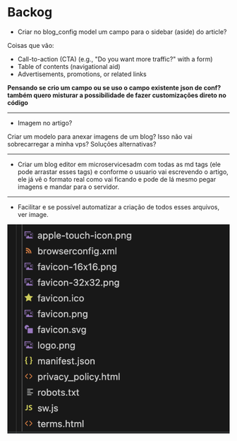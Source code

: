 # Backog

* Criar no blog_config model um campo para o sidebar (aside) do article?

Coisas que vão:

* Call-to-action (CTA) (e.g., "Do you want more traffic?" with a form)
* Table of contents (navigational aid)
* Advertisements, promotions, or related links

**Pensando se crio um campo ou se uso o campo existente json de conf?**
**também quero misturar a possibilidade de fazer customizações direto no código**

---

* Imagem no artigo?

Criar um modelo para anexar imagens de um blog? Isso não vai sobrecarregar a minha vps? Soluções alternativas?

---

* Criar um blog editor em microservicesadm com todas as md tags (ele pode arrastar esses tags) e conforme o usuario vai escrevendo o artigo, ele já vê o formato real como vai ficando e pode de lá mesmo pegar imagens e mandar para o servidor.


---

* Facilitar e se possível automatizar a criação de todos esses arquivos, ver image.

![alt text](image.png)